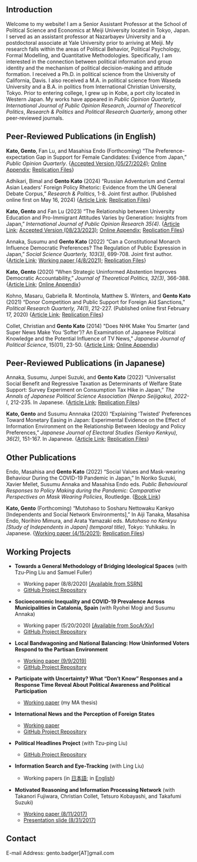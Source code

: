 ## Introduction

Welcome to my website! I am a Senior Assistant Professor at the School of Political Science and Economics at Meiji University located in Tokyo, Japan. I served as an assistant professor at Nazarbayev University and a postdoctoral associate at Yale University prior to arriving at Meiji. My research falls within the areas of Political Behavior, Political Psychology, Formal Modelling, and Quantitative Methodologies. Specifically, I am interested in the connection between political information and group identity and the mechanism of political decision-making and attitude formation. I received a Ph.D. in political science from the University of California, Davis. I also received a M.A. in political science from Waseda University and a B.A. in politics from International Christian University, Tokyo. Prior to entering college, I grew up in Kobe, a port city located in Western Japan. My works have appeared in *Public Opinion Quarterly*, *International Journal of Public Opinion Research*, *Journal of Theoretical Politics*, *Research & Politics* and *Political Research Quarterly*, among other peer-reviewed journals.

## Peer-Reviewed Publications (in English)

**Kato, Gento**, Fan Lu, and Masahisa Endo (Forthcoming) “The Preference-expectation Gap in Support for Female Candidates: Evidence from Japan,” <em>Public Opinion Quarterly</em>. {<!-- <a href="LINK NOT YET ASSIGNED" target="_blank">Article Link</a>; --><a href="https://github.com/gentok/gentok.github.io/blob/master/files/Preference_vs_Electability_Japan_PAPER_AM.pdf" target="_blank">Accepted Version (05/27/2024)</a>; <a href="https://github.com/gentok/gentok.github.io/blob/master/files/Preference_vs_Electability_Japan_APPENDIX.pdf" target="_blank">Online Appendix</a>; <a href="https://doi.org/10.7910/DVN/GJWDVM" target="_blank">Replication Files</a>}

Adhikari, Bimal and  **Gento Kato** (2024) “Russian Adventurism and Central Asian Leaders' Foreign Policy Rhetoric: Evidence from the UN General Debate Corpus,” <em>Research & Politics</em>, 1-8. Joint first author. (Published online first on May 16, 2024) {<a href="https://doi.org/10.1177/20531680241254190" target="_blank">Article Link</a>; <a href="https://doi.org/10.7910/DVN/X7NAQX" target="_blank">Replication Files</a>}

**Kato, Gento** and Fan Lu (2023) “The Relationship between University Education and Pro-Immigrant Attitudes Varies by Generation: Insights from Japan,” <em>International Journal of Public Opinion Research 35(4)</em>. {<a href="https://academic.oup.com/ijpor/article/35/4/edad027/7331762" target="_blank">Article Link</a>; <a href="https://github.com/gentok/gentok.github.io/blob/master/files/v7.2.1x_foreignerjapan_preprint_main.pdf" target="_blank">Accepted Version (08/23/2023)</a>; <a href="https://github.com/gentok/gentok.github.io/blob/master/files/v7.2_foreignerjapan_final_appendix.pdf" target="_blank">Online Appendix</a>; <a href="https://doi.org/10.7910/DVN/LPGU97" target="_blank">Replication Files</a>}

Annaka, Susumu and  **Gento Kato** (2022) “Can a Constitutional Monarch Influence Democratic Preferences? The Regulation of Public Expression in Japan,” <em>Social Science Quarterly, 103(3)</em>, 699-708. Joint first author. {<a href="https://doi.org/10.1111/ssqu.13152" target="_blank">Article Link</a>; <a href="https://doi.org/10.33774/apsa-2021-fp8q8-v3" target="_blank">Working paper (4/8/2021)</a>; <a href="https://doi.org/10.7910/DVN/OOIRHH" target="_blank">Replication Files</a>}

**Kato, Gento** (2020) “When Strategic Uninformed Abstention Improves Democratic Accountability,” <em>Journal of Theoretical Politics, 32(3)</em>, 366-388. {<a href="https://doi.org/10.1177/0951629820926699" target="_blank">Article Link</a>; <a href="https://github.com/gentok/UninformedModel" target="_blank">Online Appendix</a>}

Kohno, Masaru, Gabriella R. Montinola, Matthew S. Winters, and **Gento Kato** (2021) “Donor Competition and Public Support for Foreign Aid Sanctions,” <em>Political Research Quarterly, 74(1)</em>, 212-227. (Published online first February 17, 2020) {<a href="https://journals.sagepub.com/doi/10.1177/1065912919897837" target="_blank">Article Link</a>; <a href="https://github.com/gentok/donorcompetition" target="_blank">Replication Files</a>}

Collet, Christian and **Gento Kato** (2014) "Does NHK Make You Smarter (and Super News Make You ‘Softer’)? An Examination of Japanese Political Knowledge and the Potential Influence of TV News," <em>Japanese Journal of Political Science</em>, 15(01), 23-50. {<a href="http://journals.cambridge.org/action/displayAbstract?fromPage=online&aid=9161950&fileId=S1468109913000339" target="_blank">Article Link</a>; <a href="https://github.com/gentok/gentok.github.io/raw/master/files/Appendix-Collet-Kato-2014.pdf" target="_blank">Online Appendix</a>}

## Peer-Reviewed Publications (in Japanese)

Annaka, Susumu, Junpei Suzuki, and **Gento Kato** (2022) “Universalist Social Benefit and Regressive Taxation as Determinants of Welfare State Support: Survey Experiment on Consumption Tax Hike in Japan,” <em>The Annals of Japanese Political Science Association (Nenpo Seijigaku), 2022-I</em>, 212-235. In Japanese. {<a href="https://doi.org/10.7218/nenpouseijigaku.73.1_212" target="_blank">Article Link</a>; <a href="https://doi.org/10.7910/DVN/F6PSMI" target="_blank">Replication Files</a>}

**Kato, Gento** and Susumu Annnaka (2020) “Explaining 'Twisted' Preferences Toward Monetary Easing in Japan: Experimental Evidence on the Effect of Information Environment on the Relationship Between Ideology and Policy Preferences,” <em>Japanese Journal of Electoral Studies (Senkyo Kenkyu), 36(2)</em>, 151-167. In Japanese. {<a href="https://doi.org/10.14854/jaes.36.2_151" target="_blank">Article Link</a>; <a href="https://github.com/gentok/Econ_Ideology" target="_blank">Replication Files</a>}

## Other Publications

Endo, Masahisa and **Gento Kato** (2022) “Social Values and Mask-wearing Behaviour During the COVID-19 Pandemic in Japan,” In Noriko Suzuki, Xavier Mellet, Susumu Annaka and Masahisa Endo eds. <em>Public Behavioural Responses to Policy Making during the Pandemic: Comparative Perspectives on Mask Wearing Policies</em>, Routledge. {<a href="https://www.routledge.com/Public-Behavioural-Responses-to-Policy-Making-during-the-Pandemic-Comparative/Suzuki-Mellet-Annaka-Endo/p/book/9781032154275" target="_blank">Book Link</a>}

**Kato, Gento** (Forthcoming) “Mutohaso to Sosharu Nettowaku Kankyo [Independents and Social Network Environments],” In Aiji Tanaka, Masahisa Endo, Norihiro Mimura, and Arata Yamazaki eds. <em>Mutohaso no Kenkyu [Study of Independents in Japan] (temporal title)</em>, Tokyo: Yuhikaku. In Japanese. {<a href="https://github.com/gentok/IndepSocNet/raw/main/Indep_SocNet_v2.pdf" target="_blank">Working paper (4/15/2021)</a>; <a href="https://github.com/gentok/IndepSocNet" target="_blank">Replication Files</a>}

## Working Projects

 * **Towards a General Methodology of Bridging Ideological Spaces** (with Tzu-Ping Liu and Samuel Fuller)
   * Working paper (8/8/2020) <a href="https://papers.ssrn.com/sol3/papers.cfm?abstract_id=3669591" target="_blank">[Available from SSRN]</a>
   * <a href="https://github.com/tzuliu/Towards-a-General-Methodology-of-Bridging-Ideological-Spaces" target="_blank">GitHub Project Repository</a> 

 * **Socioeconomic Inequality and COVID-19 Prevalence Across Municipalities in Catalonia, Spain** (with Ryohei Mogi and Susumu Annaka) 
   * Working paper (5/20/2020) <a href="https://osf.io/preprints/socarxiv/5jgzy?fbclid=IwAR2hudjuz9PBBPm-JxZeX3_2T3q3Qyb5bFtAHx93GWk6Gzr4nfayRBuhxzI" target="_blank">[Available from SocArXiv]</a>
   * <a href="https://github.com/gentok/covid19spain" target="_blank">GitHub Project Repository</a>

<!-- * **In Japan, University Education Does Not Increase Support for Immigrant Integration** (with Fan Lu) * Working paper (2/8/2021) <a href="https://papers.ssrn.com/sol3/papers.cfm?abstract_id=3607550" target="_blank">[Available from SSRN]</a> * <a href="https://github.com/gentok/ForeignerJapan" target="_blank">GitHub Project Repository</a> -->

 * **Local Bandwagoning and National Balancing: How Uninformed Voters Respond to the Partisan Environment**
   * <a href="https://github.com/gentok/UninformedChoice/raw/master/papers/Kato2019loba_v14.pdf" target="_blank">Working paper (9/9/2019)</a>
   * <a href="https://github.com/gentok/UninformedChoice" target="_blank">GitHub Project Repository</a> 

 * **Participate with Uncertainty? What “Don’t Know” Responses and a Response Time Reveal About Political Awareness and Political Participation**
   * <a href="https://github.com/gentok/gentok.github.io/raw/master/files/Kato2014pawi_150301_Final_fixed.pdf" target="_blank">Working paper</a> (my MA thesis)

 * **International News and the Perception of Foreign States**
   * <a href="https://github.com/gentok/Foreign_Image_News_Project/blob/master/papers/Kato2017inne_171105.pdf" target="_blank">Working paper</a>
   * <a href="https://github.com/gentok/Foreign_Image_News_Project" target="_blank">GitHub Project Repository</a>

 * **Political Headlines Project** (with Tzu-ping Liu)
   * <a href="https://github.com/gentok/Political_Headlines_Project" target="_blank">GitHub Project Repository</a>

 * **Information Search and Eye-Tracking** (with Ling Liu)
   * Working papers (in <a href="https://github.com/gentok/gentok.github.io/raw/master/files/%E5%8A%89%E3%83%BB%E5%8A%A0%E8%97%A4%EF%BC%882015%EF%BC%89150228final.pdf" target="_blank">日本語</a>; in <a href="https://github.com/gentok/gentok.github.io/raw/master/files/Kato2016dovo_160609.pdf" target="_blank">English</a>) <br>

 * **Motivated Reasoning and Information Processing Network** (with Takanori Fujiwara, Christian Collet, Tetsuro Kobayashi, and Takafumi Suzuki)
   *  <a href="https://github.com/gentok/gentok.github.io/raw/master/files/Motivation_and_InfoNet_170811_apsaFinal.pdf" target="_blank">Working paper (8/11/2017)</a>
   *  <a href="https://github.com/gentok/gentok.github.io/raw/master/files/Motivation_and_InfoNet_PT170831handout.pdf" target="_blank">Presentation slide (8/31/2017)</a>

## Contact

E-mail Address: gento.badger[AT]gmail.com
